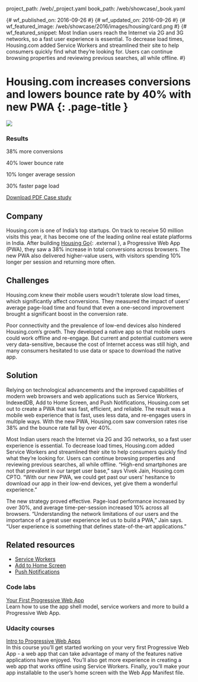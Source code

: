 project_path: /web/_project.yaml
book_path: /web/showcase/_book.yaml

{# wf_published_on: 2016-09-26 #}
{# wf_updated_on: 2016-09-26 #}
{# wf_featured_image: /web/showcase/2016/images/housing/card.png #}
{# wf_featured_snippet: Most Indian users reach the Internet via 2G and 3G networks, so a fast user experience is essential. To decrease load times, Housing.com added Service Workers and streamlined their site to help consumers quickly find what they’re looking for. Users can continue browsing properties and reviewing previous searches, all while offline. #}

# Housing.com increases conversions and lowers bounce rate by 40% with new PWA {: .page-title }

<img src="images/housing/SearchResultsListingPage.png" class="attempt-right">

### Results

<span class="compare-yes"></span> 38% more conversions

<span class="compare-yes"></span> 40% lower bounce rate

<span class="compare-yes"></span> 10% longer average session

<span class="compare-yes"></span> 30% faster page load

<a class="button button-primary" href="pdfs/housing.pdf">
  Download PDF Case study
</a>

## Company
Housing.com is one of India’s top startups. On track to receive 50 million
visits this year, it has become one of the leading online real estate
platforms in India. After building [Housing Go](https://housing.com/){: .external }, a
Progressive Web App (PWA), they saw a 38% increase in total conversions
across browsers. The new PWA also delivered higher-value users, with
visitors spending 10% longer per session and returning more often.

## Challenges
Housing.com knew their mobile users woudn’t tolerate slow load times, which
significantly affect conversions. They measured the impact of users’ average
page-load time and found that even a one-second improvement brought a
significant boost in the conversion rate.

Poor connectivity and the prevalence of low-end devices also hindered
Housing.com’s growth. They developed a native app so that mobile users
could work offline and re-engage. But current and potential customers were
very data-sensitive, because the cost of Internet access was still high, and
many consumers hesitated to use data or space to download the native app.

## Solution
Relying on technological advancements and the improved capabilities of modern
web browsers and web applications such as Service Workers, IndexedDB, Add to
Home Screen, and Push Notifications, Housing.com set out to create a PWA that
was fast, efficient, and reliable. The result was a mobile web experience
that is fast, uses less data, and re-engages users in multiple ways. With the
new PWA, Housing.com saw conversion rates rise 38% and the bounce rate fall
by over 40%.
 
Most Indian users reach the Internet via 2G and 3G networks, so a fast user
experience is essential. To decrease load times, Housing.com added Service
Workers and streamlined their site to help consumers quickly find what
they’re looking for. Users can continue browsing properties and reviewing
previous searches, all while offline. “High-end smartphones are not that
prevalent in our target user base,” says Vivek Jain, Housing.com CPTO.
“With our new PWA, we could get past our users’ hesitance to download
our app in their low-end devices, yet give them a wonderful experience.”
 
The new strategy proved effective. Page-load performance increased by
over 30%, and average time-per-session increased 10% across all browsers.
“Understanding the network limitations of our users and the importance
of a great user experience led us to build a PWA,” Jain says. “User
experience is something that defines state-of-the-art applications.”


## Related resources

* [Service Workers](/web/fundamentals/getting-started/primers/service-workers)
* [Add to Home Screen](/web/fundamentals/engage-and-retain/app-install-banners/)
* [Push Notifications](/web/fundamentals/engage-and-retain/push-notifications/)

### Code labs

[Your First Progressive Web App](/web/fundamentals/getting-started/codelabs/your-first-pwapp/) <br>
Learn how to use the app shell model, service workers and more to build a Progressive Web App.

### Udacity courses

[Intro to Progressive Web Apps](https://udacity.com/ud811)<br>
In this course you’ll get started working on your very first Progressive
Web App - a web app that can take advantage of many of the features native
applications have enjoyed. You’ll also get more experience in creating a
web app that works offline using Service Workers. Finally, you’ll make your
app installable to the user’s home screen with the Web App Manifest file.
